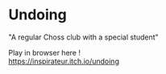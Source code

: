 # Undoing
"A regular Choss club with a special student"  

Play in browser here !  
https://inspirateur.itch.io/undoing
